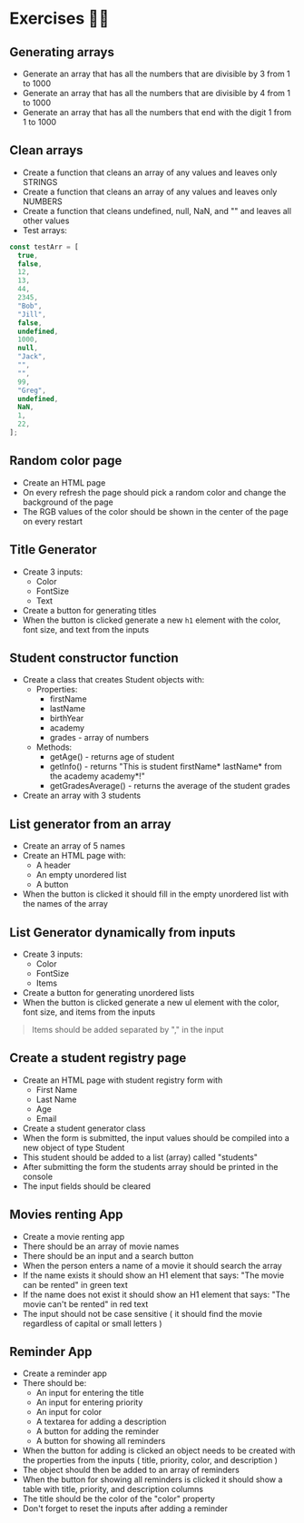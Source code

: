 # Exercises 🏋️‍♂️

## Generating arrays

- Generate an array that has all the numbers that are divisible by 3 from 1 to 1000
- Generate an array that has all the numbers that are divisible by 4 from 1 to 1000
- Generate an array that has all the numbers that end with the digit 1 from 1 to 1000

## Clean arrays

- Create a function that cleans an array of any values and leaves only STRINGS
- Create a function that cleans an array of any values and leaves only NUMBERS
- Create a function that cleans undefined, null, NaN, and "" and leaves all other values
- Test arrays:

```js
const testArr = [
  true,
  false,
  12,
  13,
  44,
  2345,
  "Bob",
  "Jill",
  false,
  undefined,
  1000,
  null,
  "Jack",
  "",
  "",
  99,
  "Greg",
  undefined,
  NaN,
  1,
  22,
];
```

## Random color page

- Create an HTML page
- On every refresh the page should pick a random color and change the background of the page
- The RGB values of the color should be shown in the center of the page on every restart

## Title Generator

- Create 3 inputs:
  - Color
  - FontSize
  - Text
- Create a button for generating titles
- When the button is clicked generate a new `h1` element with the color, font size, and text from the inputs

## Student constructor function

- Create a class that creates Student objects with:
  - Properties:
    - firstName
    - lastName
    - birthYear
    - academy
    - grades - array of numbers
  - Methods:
    - getAge() - returns age of student
    - getInfo() - returns "This is student firstName* lastName* from the academy academy\*!"
    - getGradesAverage() - returns the average of the student grades
- Create an array with 3 students

## List generator from an array

- Create an array of 5 names
- Create an HTML page with:
  - A header
  - An empty unordered list
  - A button
- When the button is clicked it should fill in the empty unordered list with the names of the array

## List Generator dynamically from inputs

- Create 3 inputs:
  - Color
  - FontSize
  - Items
- Create a button for generating unordered lists
- When the button is clicked generate a new ul element with the color, font size, and items from the inputs

> Items should be added separated by "," in the input

## Create a student registry page

- Create an HTML page with student registry form with
  - First Name
  - Last Name
  - Age
  - Email
- Create a student generator class
- When the form is submitted, the input values should be compiled into a new object of type Student
- This student should be added to a list (array) called "students"
- After submitting the form the students array should be printed in the console
- The input fields should be cleared

## Movies renting App

- Create a movie renting app
- There should be an array of movie names
- There should be an input and a search button
- When the person enters a name of a movie it should search the array
- If the name exists it should show an H1 element that says: "The movie can be rented" in green text
- If the name does not exist it should show an H1 element that says: "The movie can't be rented" in red text
- The input should not be case sensitive ( it should find the movie regardless of capital or small letters )

## Reminder App

- Create a reminder app
- There should be:
  - An input for entering the title
  - An input for entering priority
  - An input for color
  - A textarea for adding a description
  - A button for adding the reminder
  - A button for showing all reminders
- When the button for adding is clicked an object needs to be created with the properties from the inputs ( title, priority, color, and description )
- The object should then be added to an array of reminders
- When the button for showing all reminders is clicked it should show a table with title, priority, and description columns
- The title should be the color of the "color" property
- Don't forget to reset the inputs after adding a reminder
